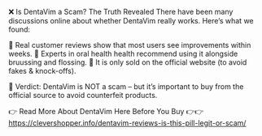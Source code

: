 ❌ Is DentaVim a Scam? The Truth Revealed
There have been many discussions online about whether DentaVim really works. Here’s what we found:

🔹 Real customer reviews show that most users see improvements within weeks.
🔹 Experts in oral health health recommend using it alongside bruussing and flossing.
🔹 It is only sold on the official website (to avoid fakes & knock-offs).

📌 Verdict: DentaVim is NOT a scam – but it’s important to buy from the official source to avoid counterfeit products.

👉 Read More About DentaVim Here Before You Buy 👉👉 https://clevershopper.info/dentavim-reviews-is-this-pill-legit-or-scam/
